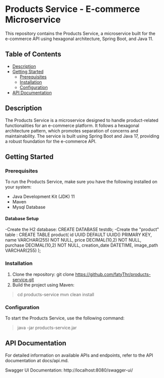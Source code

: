 # Products Service - E-commerce Microservice

This repository contains the Products Service, a microservice built for the e-commerce API using hexagonal architecture, Spring Boot, and Java 11.

## Table of Contents

- [Description](#description)
- [Getting Started](#getting-started)
  - [Prerequisites](#prerequisites)
  - [Installation](#installation)
  - [Configuration](#configuration)
- [API Documentation](#api-documentation)

## Description

The Products Service is a microservice designed to handle product-related functionalities for an e-commerce platform. It follows a hexagonal architecture pattern, which promotes separation of concerns and maintainability. The service is built using Spring Boot and Java 17, providing a robust foundation for the e-commerce API.

## Getting Started

### Prerequisites

To run the Products Service, make sure you have the following installed on your system:
- Java Development Kit (JDK) 11
- Maven 
- Mysql Database

#### Database Setup

-Create the H2 database:
CREATE DATABASE testdb;
-Create the "product" table :
CREATE TABLE product(
    id UUID DEFAULT UUID() PRIMARY KEY,
    name VARCHAR(255) NOT NULL,
    price DECIMAL(10,2) NOT NULL,
	purchase DECIMAL(10,2) NOT NULL,
    creation_date DATETIME,
    image_path VARCHAR(255)
);
### Installation

1.	Clone the repository:
git clone https://github.com/fatyThr/products-service.git
2.  Build the project using Maven:
> cd products-service
> mvn clean install

### Configuration

To start the Products Service, use the following command:
> java -jar products-service.jar
 
 
## API Documentation

For detailed information on available APIs and endpoints, refer to the API documentation at docs/api.md.

Swagger UI Documentation: http://localhost:8080/swagger-ui/

 


